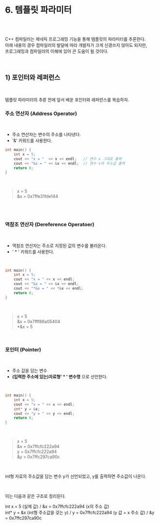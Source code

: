 # 6. 템플릿 파라미터

<br/>
<br/>

C++ 컴파일러는 제네릭 프로그래밍 기능을 통해 템플릿의 파라미터를 추론한다. <br/>
아래 내용의 경우 컴파일러의 발달에 따라 개발자가 크게 신경쓰지 않아도 되지만, <br/>
프로그래밍과 컴파일러의 이해에 있어 큰 도움이 될 것이다. <br/>

<br/>

## 1) 포인터와 레퍼런스

<br/>

템플릿 파라미터의 추론 전에 앞서 배운 포인터와 레퍼런스를 복습하자. <br/>

### 주소 연산자 (Address Operator)

<br/>

- 주소 연산자는 변수의 주소를 나타낸다.<br/>
- '&' 키워드를 사용한다. <br/>

```c++
int main() {
	int x = 5;
	cout << "x = "  << x << endl;   // 변수 x 그대로 출력
	cout << "&x = " << &x << endl;  // 변수 x의 주소값 출력
	return 0;
}
```

<br/>

> x = 5 <br/>
> &x = 0x7ffe31fde144 <br/>

<br/>
<br/>

### 역참조 연산자 (Dereference Operatoer)

<br/>

- 역참조 연산자는 주소로 지정된 값의 변수를 불러온다.<br/>
- ' * ' 키워드를 사용한다.<br/>

<br/>

```c++
int main() {
	int x = 5;
	cout << "x = " << x << endl;
	cout << "&x = " << &x << endl;
	cout << "*&x = " << *&x << endl;
	return 0;
}
```

<br/>

> x = 5 <br/>
> &x = 0x7fff88a05404 <br/>
> *&x = 5 <br/>

<br/>

### 포인터 (Pointer)

<br/>

- 주소 값을 담는 변수 <br/>
- __(입력한 주소에 있는)자료형' * ' 변수명__ 으로 선언한다.   <br/>

<br/>

```c++
int main() {
	int x = 5;
	cout << "x = " << x << endl;
	int* y = &x;
	cout << "y = " << y << endl;
	return 0;
}
```

<br/>

> x = 5 <br/>
> &x = 0x7ffcfc222a94 <br/>
> y = 0x7ffcfc222a94 <br/>
> &y = 0x7ffc297ca90c <br/>

<br/>

int형 자료의 주소값을 담는 변수 y가 선언되었고, y를 출력하면 주소값이 나온다. <br/>

<br/>

이는 다음과 같은 구조로 정리된다. <br/>

int x = 5 (실제 값) / &x = 0x7ffcfc222a94 (x의 주소 값) <br/>
int* y = &x (int형 주소값을 갖는 y) / y = 0x7ffcfc222a94 (y 값 = x 주소 값) / &y = 0x7ffc297ca90c <br/>

<br/>

